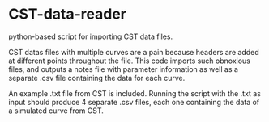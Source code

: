 # CST-data-reader
python-based script for importing CST data files.

CST datas files with multiple curves are a pain because headers are 
added at different points throughout the file. This code imports such 
obnoxious files, and outputs a notes file with parameter information as 
well as a separate .csv file containing the data for each curve.

An example .txt file from CST is included. Running the script with the 
.txt as input should produce 4 separate .csv files, each one containing 
the data of a simulated curve from CST.
